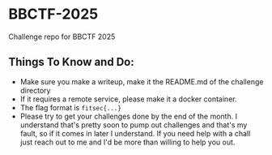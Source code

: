 # BBCTF-2025
Challenge repo for BBCTF 2025

## Things To Know and Do:
- Make sure you make a writeup, make it the README.md of the challenge directory
- If it requires a remote service, please make it a docker container.
- The flag format is `fitsec{...}`
- Please try to get your challenges done by the end of the month. I understand that's pretty soon to pump out challenges and that's my fault, so if it comes in later I understand. If you need help with a chall just reach out to me and I'd be more than willing to help you out.
